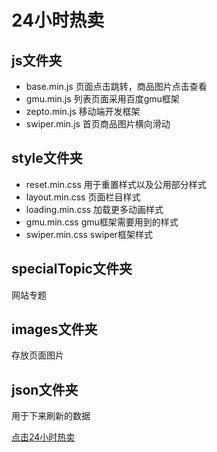 # 24小时热卖


## js文件夹
* base.min.js 		页面点击跳转，商品图片点击查看
* gmu.min.js  		列表页面采用百度gmu框架 
* zepto.min.js 		移动端开发框架
* swiper.min.js 	首页商品图片横向滑动


## style文件夹
* reset.min.css 	用于重置样式以及公用部分样式
* layout.min.css 	页面栏目样式
* loading.min.css 	加载更多动画样式
* gmu.min.css  		gmu框架需要用到的样式 
* swiper.min.css 	swiper框架样式


## specialTopic文件夹
网站专题


## images文件夹
存放页面图片


## json文件夹
用于下来刷新的数据

[点击24小时热卖](http://m.24remai.com)